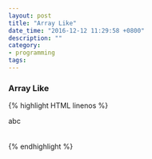 ```yaml
---
layout: post
title: "Array Like"
date_time: "2016-12-12 11:29:58 +0800"
description: ""
category:
- programming
tags:
---
```


### Array Like

{% highlight HTML linenos %}
<!DOCTYPE html>
<html>
<body>

  <div id='testArrayLike'>
    abc
  </div>
  <br />
  <br />

  <div id='mylog' style='color: red'>

  </div>

<script>
var arg = 'log';
arg = 'assert'; // TODO:
var baseLogFunction = console[arg];
console[arg] = function(){
  baseLogFunction.apply(console, arguments);

  var args = Array.prototype.slice.call(arguments);
  for(var i = 0; i < args.length; i++){
    var node = createLogNode(args[i]);
    document.querySelector("#mylog").appendChild(node);
  }
}

function createLogNode(message){
  var node = document.createElement("div");
  var textNode = document.createTextNode(message);
  node.appendChild(textNode);
  return node;
}

window.onerror = function(message, url, linenumber) {
  console[arg]("JavaScript error: " + message + " on line " +
  linenumber + " for " + url);
}

/*
// Determine if o is an array-like object.
// Strings and functions have numeric length properties, but are
// excluded by the typeof test. In client-side JavaScript, DOM text
// nodes have a numeric length property, and may need to be excluded
// with an additional o.nodeType != 3 test.
function isArrayLike(o) {
  if (o && // o is not null, undefined, etc.
    typeof o === 'object' && // o is an object
    isFinite(o.length) && // o.length is a finite number
    o.length >= 0 && // o.length is non-negative
    o.length===Math.floor(o.length) && // o.length is an integer
    o.length < 4294967296) // o.length < 2^32
    return true; // Then o is array-like
  else
    return false; // Otherwise it is not
}
*/


function isArrayLike(o) {
  return o
    && typeof o === 'object'
    && isFinite(o.length)
    && o.length >= 0
    && o.length === Math.floor(o.length)
    && o.length < 4294967296; // 4294967296 means 2^32;
}

function testArguments () {
  console.log(arguments, Array.isArray(arguments), arguments.length, Array.isArray(arguments[3]));
  console.log('arguments', isArrayLike(arguments));
}

testArguments(2, 3, 4, [1, 2, 3]);

var a1 = {a: 1, b: 2, length: 4294967296};
var a2 = {a: 1, b: 2, length: Math.pow(2, 32)};
var a3 = {a: 1, b: 2, length: 1.1};
var a4 = {a: 1, b: 2, length: '3'};
var a5 = '123';
var a6 = {a: 1, b: 2, length: Infinity};
var a7 = {a: 1, b: 2, length: 30};

var isShowError = false;
isShowError = true; // TODO:
console.assert(isArrayLike(document.querySelector('#testArrayLike')) === isShowError, 'element testArrayLike', document.querySelector('#testArrayLike'));
console.assert(isArrayLike(document.querySelectorAll('#testArrayLike')), 'element all testArrayLike', document.querySelectorAll('#testArrayLike'));
console.assert(isArrayLike(a1) === isShowError, '4294967296 a1', a1);
console.assert(isArrayLike(a2) === isShowError, 'Math.pow(2, 32) a2', a2);
console.assert(isArrayLike(a3) === isShowError, 'a3', a3);
console.assert(isArrayLike(a4) === isShowError, 'a4', a4);
console.assert(isArrayLike(a5) === isShowError, 'a5 String', a5);
console.assert(isArrayLike(a6) === isShowError, 'a6', a6);
console.assert(isArrayLike(a7), 'a7', a7);

</script>
</body>
</html>
{% endhighlight %}
